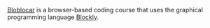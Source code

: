 [Bloblocar](https://ebuehrle.github.io/bloblocar) is a browser-based coding course that uses the graphical programming language [Blockly](https://developers.google.com/blockly).
